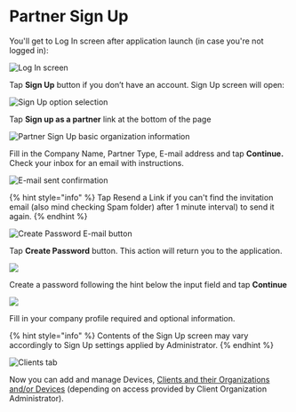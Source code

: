 # Partner Sign Up

You'll get to Log In screen after application launch \(in case you're not logged in\):

![Log In screen](../../.gitbook/assets/log-in-screen.png)

Tap **Sign Up** button if you don’t have an account. Sign Up screen will open:

![Sign Up option selection](../../.gitbook/assets/sign-up.png)

Tap **Sign up as a partner** link at the bottom of the page

![Partner Sign Up basic organization information](../../.gitbook/assets/sign-up-as-a-partner.png)

Fill in the Company Name, Partner Type, E-mail address and tap **Continue.** Check your inbox for an email with instructions.

![E-mail sent confirmation](../../.gitbook/assets/success-screen.png)

{% hint style="info" %}
Tap Resend a Link if you can't find the invitation email \(also mind checking Spam folder\) after 1 minute interval\) to send it again.
{% endhint %}

![Create Password E-mail button](../../.gitbook/assets/create_password.png)

Tap **Create Password** button. This action will return you to the application.

![](../../.gitbook/assets/enter-password.png)

Create a password following the hint below the input field and tap **Continue**

![](../../.gitbook/assets/company-info.png)

Fill in your company profile required and optional information.

{% hint style="info" %}
Contents of the Sign Up screen may vary accordingly to Sign Up settings applied by Administrator.
{% endhint %}

![Clients tab](../../.gitbook/assets/empty-state-screen-1-.png)

Now you can add and manage Devices, [Clients and their Organizations and/or Devices](../partner-mode.md) \(depending on access provided by Client Organization Administrator\).

